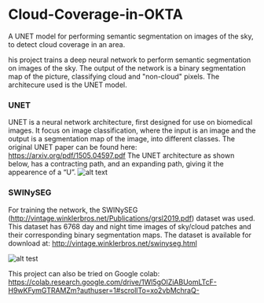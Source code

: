 ﻿# Cloud-Coverage-in-OKTA
A UNET model for performing semantic segmentation on images of the sky, to detect cloud coverage in an area.

his project trains a deep neural network to perform semantic segmentation on images of the sky. The output of the network is a binary segmentation map of the picture, classifying cloud and "non-cloud" pixels. The architecure used is the UNET model. 	

### UNET
UNET is a neural network architecture, first designed for use on biomedical images. It focus on image classification, where the input is an image and the output is a segmentation map of the image, into different classes. The original UNET paper can be found here: https://arxiv.org/pdf/1505.04597.pdf
The UNET architecture as shown below, has a contracting path, and an expanding path, giving it the appearence of a “U”.
![alt text](https://miro.medium.com/max/2824/1*f7YOaE4TWubwaFF7Z1fzNw.png)

### SWINySEG
For training the network, the SWINySEG (http://vintage.winklerbros.net/Publications/grsl2019.pdf) dataset was used. This dataset has 6768 day and night time images of sky/cloud patches and their corresponding binary segmentation maps. The dataset is available for download at: http://vintage.winklerbros.net/swinyseg.html

![alt test](http://vintage.winklerbros.net/Images/swinyseg.jpg)

This project can also be tried on Google colab: https://colab.research.google.com/drive/1Wl5gOlZiABUomLTcF-H9wKFymGTRAMZm?authuser=1#scrollTo=xo2vbMchraQ-








